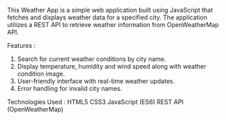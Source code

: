 This Weather App is a simple web application built using JavaScript that fetches and displays weather data for a specified city. 
The application utilizes a REST API to retrieve weather information from OpenWeatherMap API.

Features :
1. Search for current weather conditions by city name.
2. Display temperature, humidity and wind speed along with weather condition image.
3. User-friendly interface with real-time weather updates.
4. Error handling for invalid city names.

Technologies Used :
HTML5
CSS3
JavaScript (ES6)
REST API (OpenWeatherMap)
